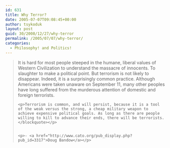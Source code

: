 ```yaml
---
id: 631
title: Why Terror?
date: 2005-07-07T09:08:45+00:00
author: tsykoduk
layout: post
guid: 30/2008/12/27/why-terror
permalink: /2005/07/07/why-terror/
categories:
  - Philosophy! and Politics!
---
```

<blockquote>It is hard for most people steeped in the humane, liberal values of Western Civilization to understand the massacre of innocents. To slaughter to make a political point. But terrorism is not likely to disappear. Indeed, it is a surprisingly common practice. Although Americans were taken unaware on September 11, many other peoples have long suffered from the murderous attention of domestic and foreign terrorists.

	<p>Terrorism is common, and will persist, because it is a tool of the weak versus the strong, a cheap military weapon to achieve expensive political goals. As long as there are people willing to kill to advance their ends, there will be terrorists.</blockquote></p>


	<p>- <a href="http://www.cato.org/pub_display.php?pub_id=3317">Doug Bandow</a></p>